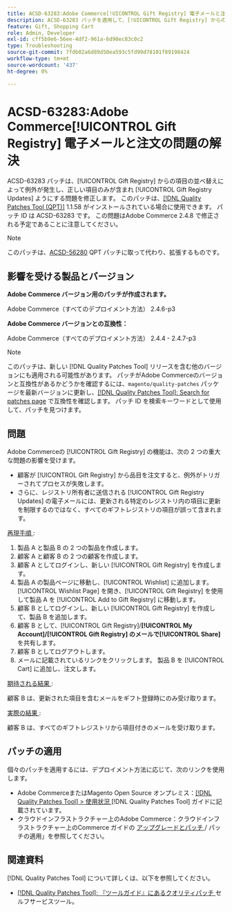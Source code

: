 ```yaml
---
title: ACSD-63283:Adobe Commerce[!UICONTROL Gift Registry] 電子メールと注文の問題の解決
description: ACSD-63283 パッチを適用して、[!UICONTROL Gift Registry] からの項目の並べ替えによって例外が発生し、正しい項目のみが含まれ [!UICONTROL Gift Registry Updates] ようにするAdobe Commerceの問題を修正してください。
feature: Gift, Shopping Cart
role: Admin, Developer
exl-id: cff5b9e6-56ee-4df2-961a-6d90ec83c0c2
type: Troubleshooting
source-git-commit: 7fdb02a6d89d50ea593c5fd99d78101f89198424
workflow-type: tm+mt
source-wordcount: '437'
ht-degree: 0%

---
```


# ACSD-63283:Adobe Commerce[!UICONTROL Gift Registry] 電子メールと注文の問題の解決

ACSD-63283 パッチは、[!UICONTROL Gift Registry] からの項目の並べ替えによって例外が発生し、正しい項目のみが含まれ [!UICONTROL Gift Registry Updates] ようにする問題を修正します。 このパッチは、[[!DNL Quality Patches Tool (QPT)]](/help/tools/quality-patches-tool/quality-patches-tool-to-self-serve-quality-patches.md) 1.1.58 がインストールされている場合に使用できます。 パッチ ID は ACSD-63283 です。 この問題はAdobe Commerce 2.4.8 で修正される予定であることに注意してください。

>[!NOTE]
>このパッチは、[ACSD-56280](https://experienceleague.adobe.com/ja/docs/commerce-operations/tools/quality-patches-tool/patches-available-in-qpt/v1-1-44/acsd-56280-gift-registry-purchases-are-not-completed) QPT パッチに取って代わり、拡張するものです。

## 影響を受ける製品とバージョン

**Adobe Commerce バージョン用のパッチが作成されます。**

Adobe Commerce（すべてのデプロイメント方法） 2.4.6-p3

**Adobe Commerce バージョンとの互換性：**

Adobe Commerce（すべてのデプロイメント方法） 2.4.4 - 2.4.7-p3

>[!NOTE]
>
>このパッチは、新しい [!DNL Quality Patches Tool] リリースを含む他のバージョンにも適用される可能性があります。 パッチがAdobe Commerceのバージョンと互換性があるかどうかを確認するには、`magento/quality-patches` パッケージを最新バージョンに更新し、[[!DNL Quality Patches Tool]: Search for patches page](https://experienceleague.adobe.com/tools/commerce-quality-patches/index.html?lang=ja) で互換性を確認します。 パッチ ID を検索キーワードとして使用して、パッチを見つけます。

## 問題

Adobe Commerceの [!UICONTROL Gift Registry] の機能は、次の 2 つの重大な問題の影響を受けます。

* 顧客が [!UICONTROL Gift Registry] から品目を注文すると、例外がトリガーされてプロセスが失敗します。
* さらに、レジストリ所有者に送信される [!UICONTROL Gift Registry Updates] の電子メールには、更新される特定のレジストリ内の項目に更新を制限するのではなく、すべてのギフトレジストリの項目が誤って含まれます。

<u> 再現手順 </u>:

1. 製品 A と製品 B の 2 つの製品を作成します。
1. 顧客 A と顧客 B の 2 つの顧客を作成します。
1. 顧客 A としてログインし、新しい [!UICONTROL Gift Registry] を作成します。
1. 製品 A の製品ページに移動し、[!UICONTROL Wishlist] に追加します。 [!UICONTROL Wishlist Page] を開き、[!UICONTROL Gift Registry] を使用して製品 A を [!UICONTROL Add to Gift Registry] に移動します。
1. 顧客 B としてログインし、新しい [!UICONTROL Gift Registry] を作成して、製品 B を追加します。
1. 顧客 B として、[!UICONTROL Gift Registry]/**[!UICONTROL My Account]/[!UICONTROL Gift Registry] のメールで[!UICONTROL Share]** を共有します。
1. 顧客 B としてログアウトします。
1. メールに記載されているリンクをクリックします。 製品 B を [!UICONTROL Cart] に追加し、注文します。

<u> 期待される結果 </u>:

顧客 B は、更新された項目を含むメールをギフト登録時にのみ受け取ります。

<u> 実際の結果 </u>:

顧客 B は、すべてのギフトレジストリから項目付きのメールを受け取ります。

## パッチの適用

個々のパッチを適用するには、デプロイメント方法に応じて、次のリンクを使用します。

* Adobe CommerceまたはMagento Open Source オンプレミス：[[!DNL Quality Patches Tool] > 使用状況 ](/help/tools/quality-patches-tool/usage.md) [!DNL Quality Patches Tool] ガイドに記載されています。
* クラウドインフラストラクチャー上のAdobe Commerce：クラウドインフラストラクチャー上のCommerce ガイドの [ アップグレードとパッチ ](https://experienceleague.adobe.com/docs/commerce-cloud-service/user-guide/develop/upgrade/apply-patches.html?lang=ja)/ パッチの適用」を参照してください。


## 関連資料

[!DNL Quality Patches Tool] について詳しくは、以下を参照してください。

* [[!DNL Quality Patches Tool]: 『ツールガイド』にあるクオリティパッチ ](/help/tools/quality-patches-tool/quality-patches-tool-to-self-serve-quality-patches.md) セルフサービスツール。
